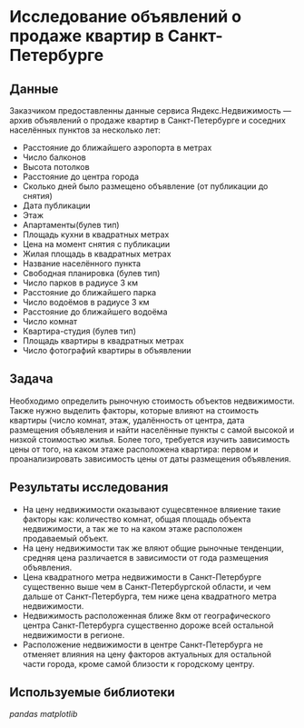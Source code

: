 # Исследование объявлений о продаже квартир в Санкт-Петербурге


## Данные

Заказчиком предоставленны данные сервиса Яндекс.Недвижимость — архив объявлений о продаже квартир в Санкт-Петербурге и соседних населённых пунктов за несколько лет:
- Расстояние до ближайшего аэропорта в метрах
- Число балконов
- Высота потолков
- Расстояние до центра города
- Сколько дней было размещено объявление (от публикации до снятия)
- Дата публикации
- Этаж
- Апартаменты(булев тип)
- Площадь кухни в квадратных метрах 
- Цена на момент снятия с публикации
- Жилая площадь в квадратных метрах
- Название населённого пункта
- Свободная планировка (булев тип)
- Число парков в радиусе 3 км
- Расстояние до ближайшего парка 
- Число водоёмов в радиусе 3 км
- Расстояние до ближайшего водоёма 
- Число комнат
- Квартира-студия (булев тип)
- Площадь квартиры в квадратных метрах 
- Число фотографий квартиры в объявлении

## Задача

Необходимо определить рыночную стоимость объектов недвижимости. Также нужно выделить факторы, которые влияют на стоимость квартиры (число комнат, этаж, удалённость от центра, дата размещения объявления и найти населённые пункты с самой высокой и низкой стоимостью жилья. Более того, требуется изучить зависимость цены от того, на каком этаже расположена квартира: первом и  проанализировать зависимость цены от даты размещения объявления.


## Результаты исследования

- На цену недвижимости оказывают сущесвтенное вляиение такие факторы как: количество комнат, общая площадь объекта недвижимости, а так же то на каком этаже расположен продаваемый объект.
- На цену недвижимости так же вляют общие рыночные тенденции, средняя цена различается в зависимости от года размещения объявления.
- Цена квадратного метра недвижимости в Санкт-Петербурге существенно выше чем в Санкт-Петербургской области, и чем дальше от Санкт-Петербурга, тем ниже цена квадратного метра недвижимости.
- Недвижимость расположенная ближе 8км от географического центра Санкт-Петербурга существенно дороже всей остальной недвижимости в регионе. 
- Расположение недвижимости в центре Санкт-Петербурга не отменяет влияния на цену факторов актуальных для остальной части города, кроме самой близости к городскому центру.


## Используемые библиотеки

*pandas*
*matplotlib*
